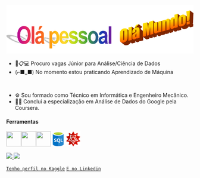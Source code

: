 <img src="https://github.com/brauliolv/brauliolv/blob/main/wordart-removebg-preview.png?raw=true" width="700" height="130"/>

* 🎲📋💻 Procuro vagas Júnior para Análise/Ciência de Dados
*  (⌐■_■) No momento estou praticando Aprendizado de Máquina
<br>

* ⚙ Sou formado como Técnico em Informática e Engenheiro Mecânico.
* 👨‍💻 Conclui a especialização em Análise de Dados do Google pela Coursera.

#### Ferramentas

<img src="https://cdn.jsdelivr.net/gh/devicons/devicon/icons/python/python-original.svg" width="40" height="40"/><img src="https://cdn.jsdelivr.net/gh/devicons/devicon/icons/pandas/pandas-original.svg" width="40" height="40"/><img src="https://cdn.jsdelivr.net/gh/devicons/devicon/icons/r/r-original.svg" width="40" height="40"/><img src="https://github.com/brauliolv/brauliolv/blob/main/png-clipart-microsoft-sql-server-microsoft-azure-sql-database-microsoft-text-logo-thumbnail-removebg-preview.png?raw=true" width="40" height="40"/><img src="https://github.com/brauliolv/brauliolv/blob/main/wolfram-mathematica-3629160-3030300.png?raw=true" width="40" height="40"/>

<div>
<a href="https://github.com/brauliolv">
<img height="180em" src="https://github-readme-stats.vercel.app/api/top-langs/?username=brauliolv&layout=compact&langs_count=7&theme=dracula"/>
<img height="180em" src="https://github-readme-stats.vercel.app/api?username=brauliolv&show_icons=true&theme=dracula&include_all_commits=true&count_private=true"/>
</div>

[`Tenho perfil no Kaggle`](https://www.kaggle.com/brauliolv)
[`E no Linkedin`](https://www.linkedin.com/in/brauliolv/)
